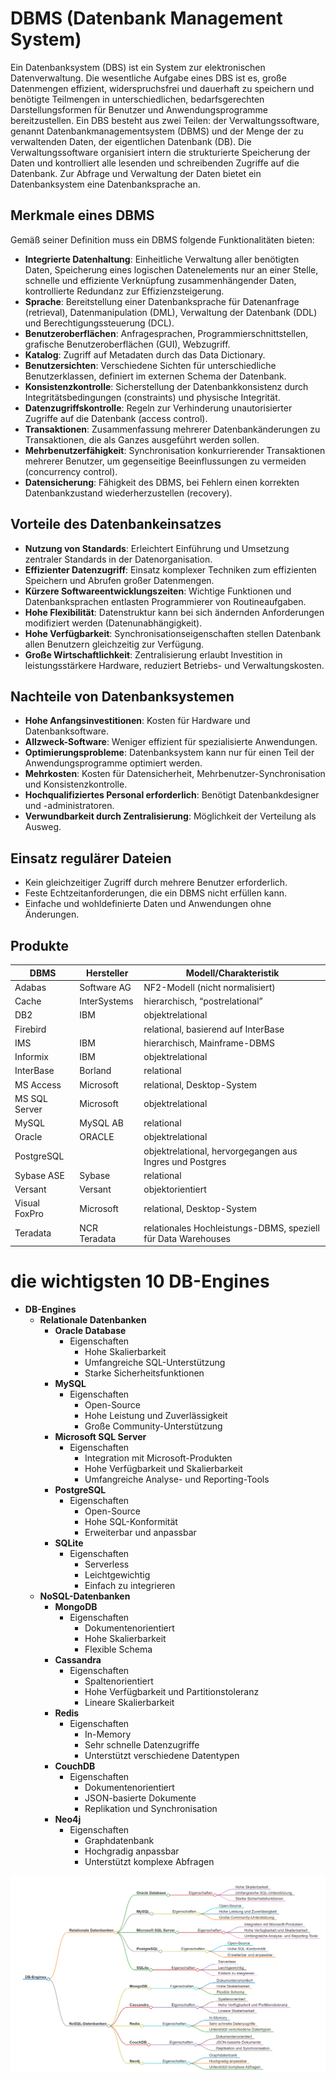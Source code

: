 # DBMS (Datenbank Management System)

Ein Datenbanksystem (DBS) ist ein System zur elektronischen Datenverwaltung. Die wesentliche Aufgabe eines DBS ist es, große Datenmengen effizient, widerspruchsfrei und dauerhaft zu speichern und benötigte Teilmengen in unterschiedlichen, bedarfsgerechten Darstellungsformen für Benutzer und Anwendungsprogramme bereitzustellen. Ein DBS besteht aus zwei Teilen: der Verwaltungssoftware, genannt Datenbankmanagementsystem (DBMS) und der Menge der zu verwaltenden Daten, der eigentlichen Datenbank (DB). Die Verwaltungssoftware organisiert intern die strukturierte Speicherung der Daten und kontrolliert alle lesenden und schreibenden Zugriffe auf die Datenbank. Zur Abfrage und Verwaltung der Daten bietet ein Datenbanksystem eine Datenbanksprache an.

## Merkmale eines DBMS

Gemäß seiner Definition muss ein DBMS folgende Funktionalitäten bieten:

- **Integrierte Datenhaltung**: Einheitliche Verwaltung aller benötigten Daten, Speicherung eines logischen Datenelements nur an einer Stelle, schnelle und effiziente Verknüpfung zusammenhängender Daten, kontrollierte Redundanz zur Effizienzsteigerung.
- **Sprache**: Bereitstellung einer Datenbanksprache für Datenanfrage (retrieval), Datenmanipulation (DML), Verwaltung der Datenbank (DDL) und Berechtigungssteuerung (DCL).
- **Benutzeroberflächen**: Anfragesprachen, Programmierschnittstellen, grafische Benutzeroberflächen (GUI), Webzugriff.
- **Katalog**: Zugriff auf Metadaten durch das Data Dictionary.
- **Benutzersichten**: Verschiedene Sichten für unterschiedliche Benutzerklassen, definiert im externen Schema der Datenbank.
- **Konsistenzkontrolle**: Sicherstellung der Datenbankkonsistenz durch Integritätsbedingungen (constraints) und physische Integrität.
- **Datenzugriffskontrolle**: Regeln zur Verhinderung unautorisierter Zugriffe auf die Datenbank (access control).
- **Transaktionen**: Zusammenfassung mehrerer Datenbankänderungen zu Transaktionen, die als Ganzes ausgeführt werden sollen.
- **Mehrbenutzerfähigkeit**: Synchronisation konkurrierender Transaktionen mehrerer Benutzer, um gegenseitige Beeinflussungen zu vermeiden (concurrency control).
- **Datensicherung**: Fähigkeit des DBMS, bei Fehlern einen korrekten Datenbankzustand wiederherzustellen (recovery).

## Vorteile des Datenbankeinsatzes

- **Nutzung von Standards**: Erleichtert Einführung und Umsetzung zentraler Standards in der Datenorganisation.
- **Effizienter Datenzugriff**: Einsatz komplexer Techniken zum effizienten Speichern und Abrufen großer Datenmengen.
- **Kürzere Softwareentwicklungszeiten**: Wichtige Funktionen und Datenbanksprachen entlasten Programmierer von Routineaufgaben.
- **Hohe Flexibilität**: Datenstruktur kann bei sich ändernden Anforderungen modifiziert werden (Datenunabhängigkeit).
- **Hohe Verfügbarkeit**: Synchronisationseigenschaften stellen Datenbank allen Benutzern gleichzeitig zur Verfügung.
- **Große Wirtschaftlichkeit**: Zentralisierung erlaubt Investition in leistungsstärkere Hardware, reduziert Betriebs- und Verwaltungskosten.

## Nachteile von Datenbanksystemen

- **Hohe Anfangsinvestitionen**: Kosten für Hardware und Datenbanksoftware.
- **Allzweck-Software**: Weniger effizient für spezialisierte Anwendungen.
- **Optimierungsprobleme**: Datenbanksystem kann nur für einen Teil der Anwendungsprogramme optimiert werden.
- **Mehrkosten**: Kosten für Datensicherheit, Mehrbenutzer-Synchronisation und Konsistenzkontrolle.
- **Hochqualifiziertes Personal erforderlich**: Benötigt Datenbankdesigner und -administratoren.
- **Verwundbarkeit durch Zentralisierung**: Möglichkeit der Verteilung als Ausweg.

## Einsatz regulärer Dateien

- Kein gleichzeitiger Zugriff durch mehrere Benutzer erforderlich.
- Feste Echtzeitanforderungen, die ein DBMS nicht erfüllen kann.
- Einfache und wohldefinierte Daten und Anwendungen ohne Änderungen.

## Produkte

| DBMS          | Hersteller       | Modell/Charakteristik                       |
|---------------|------------------|---------------------------------------------|
| Adabas        | Software AG      | NF2-Modell (nicht normalisiert)             |
| Cache         | InterSystems     | hierarchisch, “postrelational”              |
| DB2           | IBM              | objektrelational                            |
| Firebird      |                  | relational, basierend auf InterBase         |
| IMS           | IBM              | hierarchisch, Mainframe-DBMS                |
| Informix      | IBM              | objektrelational                            |
| InterBase     | Borland          | relational                                  |
| MS Access     | Microsoft        | relational, Desktop-System                  |
| MS SQL Server | Microsoft        | objektrelational                            |
| MySQL         | MySQL AB         | relational                                  |
| Oracle        | ORACLE           | objektrelational                            |
| PostgreSQL    |                  | objektrelational, hervorgegangen aus Ingres und Postgres |
| Sybase ASE    | Sybase           | relational                                  |
| Versant       | Versant          | objektorientiert                            |
| Visual FoxPro | Microsoft        | relational, Desktop-System                  |
| Teradata      | NCR Teradata     | relationales Hochleistungs-DBMS, speziell für Data Warehouses |

# die wichtigsten 10 DB-Engines
- **DB-Engines**
    - **Relationale Datenbanken**
        - **Oracle Database**
            - Eigenschaften
                - Hohe Skalierbarkeit
                - Umfangreiche SQL-Unterstützung
                - Starke Sicherheitsfunktionen
        - **MySQL**
            - Eigenschaften
                - Open-Source
                - Hohe Leistung und Zuverlässigkeit
                - Große Community-Unterstützung
        - **Microsoft SQL Server**
            - Eigenschaften
                - Integration mit Microsoft-Produkten
                - Hohe Verfügbarkeit und Skalierbarkeit
                - Umfangreiche Analyse- und Reporting-Tools
        - **PostgreSQL**
            - Eigenschaften
                - Open-Source
                - Hohe SQL-Konformität
                - Erweiterbar und anpassbar
        - **SQLite**
            - Eigenschaften
                - Serverless
                - Leichtgewichtig
                - Einfach zu integrieren
    - **NoSQL-Datenbanken**
        - **MongoDB**
            - Eigenschaften
                - Dokumentenorientiert
                - Hohe Skalierbarkeit
                - Flexible Schema
        - **Cassandra**
            - Eigenschaften
                - Spaltenorientiert
                - Hohe Verfügbarkeit und Partitionstoleranz
                - Lineare Skalierbarkeit
        - **Redis**
            - Eigenschaften
                - In-Memory
                - Sehr schnelle Datenzugriffe
                - Unterstützt verschiedene Datentypen
        - **CouchDB**
            - Eigenschaften
                - Dokumentenorientiert
                - JSON-basierte Dokumente
                - Replikation und Synchronisation
        - **Neo4j**
            - Eigenschaften
                - Graphdatenbank
                - Hochgradig anpassbar
                - Unterstützt komplexe Abfragen

![ERM vom Code](../img/03_DBMS.png)